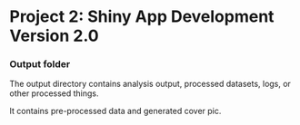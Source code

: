 # Project 2: Shiny App Development Version 2.0

### Output folder

The output directory contains analysis output, processed datasets, logs, or other processed things.

It contains pre-processed data and generated cover pic.
